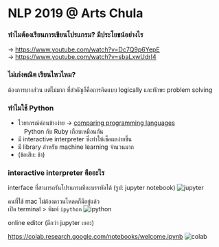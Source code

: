 # NLP 2019 @ Arts Chula

### ทำไมต้องเรียนการเขียนโปรแกรม? มีประโยชน์อย่างไร

-> https://www.youtube.com/watch?v=Dc7Q9p6YepE <br>
-> https://www.youtube.com/watch?v=sbaLxwUdrI4

### ไม่เก่งคณิต เรียนไหวไหม?
ต้องการบางส่วน แต่ไม่มาก ที่สำคัญก็คือการคิดแบบ logically และทักษะ problem solving

### ทำไมใช้ Python
- ไวยากรณ์ค่อนข้างง่าย -> [comparing programming languages](https://github.com/nozomiyamada/NLP2019/issues/2)<br>
　Python กับ Ruby เกือบเหมือนกัน
- มี interactive interpreter ซึ่งทำให้เช็คผลง่ายขึ้น
- มี library สำหรับ machine learning จำนวนมาก
- (ข้อเสีย: ช้า)

### interactive interpreter คืออะไร

interface ที่สามารถรันโปรแกรมทีละบรรทัดได้
(รูป: jupyter notebook)
![jupyter](https://user-images.githubusercontent.com/44984892/61967609-04e33b00-b000-11e9-85ae-9f1d7b048a6b.png)

คนที่ใช้ mac ไม่ต้องดาวนโหลดก็มีอยู่แล้ว <br>เปิด terminal > พิมพ์ `ipython`
![ipython](https://user-images.githubusercontent.com/44984892/61967950-e9c4fb00-b000-11e9-9f78-ce3deff8d6f3.png)

online editor (ดีกว่า jupyter เยอะ)

https://colab.research.google.com/notebooks/welcome.ipynb
![colab](https://user-images.githubusercontent.com/44984892/61969994-07489380-b006-11e9-9ae6-6b424ca398da.png)
